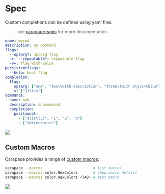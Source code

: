 # Spec

Custom completions can be defined using yaml files.

> see [carapace-spec] for more documentation

```yaml
name: mycmd
description: my command
flags:
  --optarg?: optarg flag
  -r, --repeatable*: repeatable flag
  -v=: flag with value
persistentflags:
  --help: bool flag
completion:
  flag:
    optarg: ["one", "two\twith description", "three\twith style\tblue"]
    v: ["$files"]
commands:
- name: sub
  description: subcommand
  completion:
    positional:
      - ["$list(,)", "1", "2", "3"]
      - ["$directories"]
```

![](./spec.cast)

## Custom Macros

Carapace provides a range of [custom macros](./spec/macros.md):

```sh
carapace --macros                       # list macros
carapace --macros color.HexColors       # show macro details
carapace --macros color.HexColors <TAB> # test macro
```

![](./spec-macros.cast)


[carapace-spec]:https://github.com/rsteube/carapace-spec
